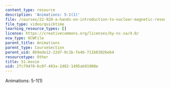```yaml
---
content_type: resource
description: 'Animations: 5-1(1)'
file: /courses/22-920-a-hands-on-introduction-to-nuclear-magnetic-resonance-january-iap-1997/2fc794786c0f403a2d821495ab91908e_51.movie
file_type: video/quicktime
learning_resource_types: []
license: https://creativecommons.org/licenses/by-nc-sa/4.0/
ocw_type: OCWFile
parent_title: Animations
parent_type: CourseSection
parent_uid: 8b9ede12-22d7-0c1b-fe46-711b03026eb4
resourcetype: Other
title: 51.movie
uid: 2fc79478-6c0f-403a-2d82-1495ab91908e
---
```

Animations: 5-1(1)